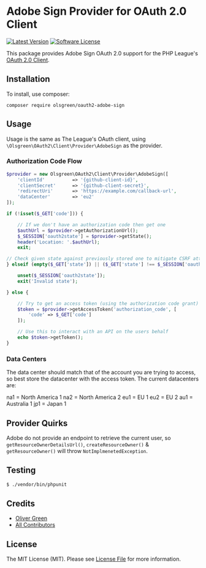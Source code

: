  # Adobe Sign Provider for OAuth 2.0 Client
[![Latest Version](https://img.shields.io/github/release/thephpleague/oauth2-github.svg?style=flat-square)](https://github.com/thephpleague/oauth2-github/releases)
[![Software License](https://img.shields.io/badge/license-MIT-brightgreen.svg?style=flat-square)](LICENSE.md)

This package provides Adobe Sign OAuth 2.0 support for the PHP League's [OAuth 2.0 Client](https://github.com/thephpleague/oauth2-client).

## Installation

To install, use composer:

```
composer require olsgreen/oauth2-adobe-sign
```

## Usage

Usage is the same as The League's OAuth client, using `\Olsgreen\OAuth2\Client\Provider\AdobeSign` as the provider.

### Authorization Code Flow

```php
$provider = new Olsgreen\OAuth2\Client\Provider\AdobeSign([
    'clientId'          => '{github-client-id}',
    'clientSecret'      => '{github-client-secret}',
    'redirectUri'       => 'https://example.com/callback-url',
    'dataCenter'        => 'eu2'
]);

if (!isset($_GET['code'])) {

    // If we don't have an authorization code then get one
    $authUrl = $provider->getAuthorizationUrl();
    $_SESSION['oauth2state'] = $provider->getState();
    header('Location: '.$authUrl);
    exit;

// Check given state against previously stored one to mitigate CSRF attack
} elseif (empty($_GET['state']) || ($_GET['state'] !== $_SESSION['oauth2state'])) {

    unset($_SESSION['oauth2state']);
    exit('Invalid state');

} else {

    // Try to get an access token (using the authorization code grant)
    $token = $provider->getAccessToken('authorization_code', [
        'code' => $_GET['code']
    ]);

    // Use this to interact with an API on the users behalf
    echo $token->getToken();
}
```

### Data Centers

The data center should match that of the account you are trying to access, so best store the datacenter with the access token. The current datacenters are:

na1 = North America 1
na2 = North America 2
eu1 = EU 1
eu2 = EU 2
au1 = Australia 1
jp1 = Japan 1


## Provider Quirks

Adobe do not provide an endpoint to retrieve the current user, so `getResourceOwnerDetailsUrl()`, `createResourceOwner()` & `getResourceOwner()` will throw `NotImplmenetedException`.


## Testing

``` bash
$ ./vendor/bin/phpunit
```


## Credits

- [Oliver Green](https://github.com/olsgreen)
- [All Contributors](https://github.com/thephpleague/oauth2-github/contributors)


## License

The MIT License (MIT). Please see [License File](https://github.com/oldgreen/oauth2-adobe-sign/blob/master/LICENSE) for more information.
